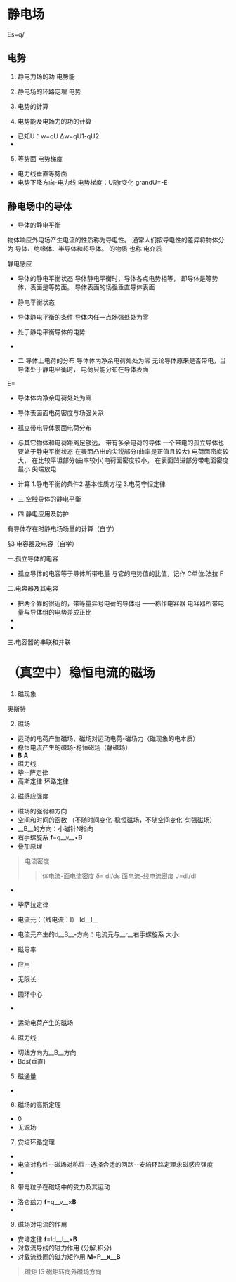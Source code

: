 # 静电场


Es=q/
## 电势

1. 静电力场的功 电势能

2. 静电场的环路定理 电势

3. 电势的计算

4. 电势能及电场力的功的计算

 - 已知U：w=qU &Delta;w=qU1-qU2
 - 

5. 等势面 电势梯度

 - 电力线垂直等势面
 - 电势下降方向-电力线
 电势梯度：U随r变化
 grandU=-E
 
## 静电场中的导体

 - 导体的静电平衡      

  物体响应外电场产生电流的性质称为导电性。
通常人们按导电性的差异将物体分为
导体、绝缘体、半导体和超导体。
        的物质  也称 电介质

静电感应
 - 导体的静电平衡状态
导体静电平衡时，导体各点电势相等，
即导体是等势体，表面是等势面。
导体表面的场强垂直导体表面

 - 静电平衡状态
 - 导体静电平衡的条件 导体内任一点场强处处为零
 - 处于静电平衡导体的电势
 - 
 
 - 二.导体上电荷的分布
导体体内净余电荷处处为零
无论导体原来是否带电，当导体处于静电平衡时，
电荷只能分布在导体表面

E=
 - 导体体内净余电荷处处为零
 - 导体表面面电荷密度与场强关系
 - 孤立带电导体表面电荷分布
 - 与其它物体和电荷距离足够远，
带有多余电荷的导体
一个带电的孤立导体也要处于静电平衡状态
在表面凸出的尖锐部分(曲率是正值且较大)
电荷面密度较大，
在比较平坦部分(曲率较小)电荷面密度较小，
在表面凹进部分带电面密度最小
尖端放电
 - 计算
1.静电平衡的条件2.基本性质方程
3.电荷守恒定律 

 - 三.空腔导体的静电平衡  

 - 四.静电应用及防护

  有导体存在时静电场场量的计算（自学）

   §3 电容器及电容（自学）

  一.孤立导体的电容  
  - 孤立导体的电容等于导体所带电量
与它的电势值的比值，记作 C单位:法拉
F


  二.电容器及其电容

  - 把两个靠的很近的，带等量异号电荷的导体组
                                                    ——称作电容器
电容器所带电量与导体组的电势差成正比
  -
  -
  
  三.电容器的串联和并联


# （真空中）稳恒电流的磁场

1. 磁现象

 奥斯特 

2. 磁场

 - 运动的电荷产生磁场，磁场对运动电荷-磁场力（磁现象的电本质）
 - 稳恒电流产生的磁场-稳恒磁场（静磁场）
 - __B__ __A__ 
 - 磁力线
 - 毕--萨定律
 - 高斯定律  环路定律


3. 磁感应强度

 - 磁场的强弱和方向
 - 空间和时间的函数  （不随时间变化-稳恒磁场，不随空间变化-匀强磁场）
 - __B__的方向：小磁针N指向
 - 右手螺旋系  __f__=q__v__×__B__
 - 叠加原理
 >电流密度
 >>体电流-面电流密度 &delta;= dI/ds
 >>面电流-线电流密度 J=dI/dl
 - 

 - 毕萨拉定律

 - 电流元：（线电流：I）  Id__l__ 
 - 电流元产生的d__B__-方向：电流元与__r__右手螺旋系 大小:
 - 磁导率
 - 应用
 - 无限长
 - 圆环中心
 -

 - 运动电荷产生的磁场

4. 磁力线

 - 切线方向为__B__方向
 - Bds(垂直)

5. 磁通量

 - 

6. 磁场的高斯定理

 - 0
 - 无源场

7. 安培环路定理

 - 
 - 电流对称性--磁场对称性--选择合适的回路--安培环路定理求磁感应强度
 -

8. 带电粒子在磁场中的受力及其运动

 - 洛仑兹力 __f__=q__v__×__B__
 -


9. 磁场对电流的作用

 - 安培定律 __f__=Id__l__×__B__
 - 对载流导线的磁力作用 (分解,积分)
 - 对载流线圈的磁力矩作用 __M__=__P__x__B__
 >磁矩 IS
 >磁矩转向外磁场方向
